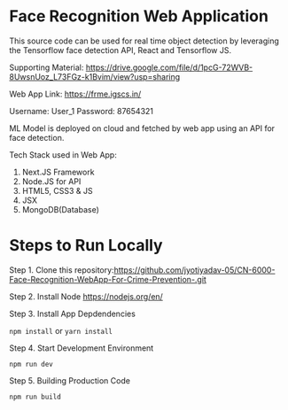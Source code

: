 
# Face Recognition Web Application

This source code can be used for real time object detection by leveraging the Tensorflow face detection API, React and Tensorflow JS. 


Supporting Material: https://drive.google.com/file/d/1pcG-72WVB-8UwsnUoz_L73FGz-k1Bvim/view?usp=sharing

Web App Link: https://frme.igscs.in/

Username: User_1
Password: 87654321


ML Model is deployed on cloud and fetched by web app using an API for face detection.

Tech Stack used in Web App:

1. Next.JS Framework
2. Node.JS for API
3. HTML5, CSS3 & JS
5. JSX
6. MongoDB(Database)


# Steps to Run Locally

Step 1. Clone this repository:https://github.com/jyotiyadav-05/CN-6000-Face-Recognition-WebApp-For-Crime-Prevention-.git

Step 2. Install Node https://nodejs.org/en/

Step 3. Install App Depdendencies

`npm install`
or
`yarn install`

Step 4. Start Development Environment

`npm run dev`

Step 5. Building Production Code

`npm run build`

